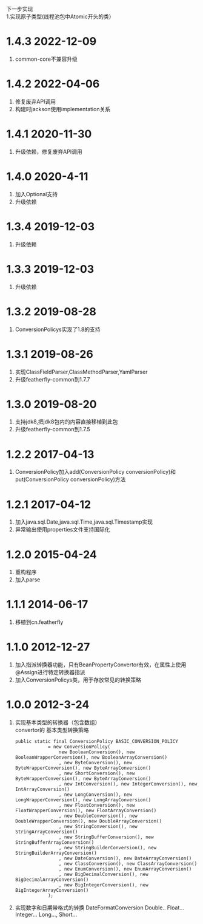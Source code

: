 下一步实现	
	1.实现原子类型(线程池包中Atomic开头的类）

# 1.4.3 2022-12-09
1. common-core不兼容升级

# 1.4.2 2022-04-06
1. 修复废弃API调用
2. 构建时jackson使用implementation关系

# 1.4.1 2020-11-30
1. 升级依赖，修复废弃API调用
	
# 1.4.0 2020-4-11
1. 加入Optional支持
1. 升级依赖
    
# 1.3.4 2019-12-03
1. 升级依赖
    
# 1.3.3 2019-12-03
1. 升级依赖
    
# 1.3.2 2019-08-28
1. ConversionPolicys实现了1.8的支持
    	
# 1.3.1 2019-08-26 
1. 实现ClassFieldParser,ClassMethodParser,YamlParser
2. 升级featherfly-common到1.7.7    

# 1.3.0 2019-08-20
1. 支持jdk8,把jdk8包内的内容直接移植到此包
2. 升级featherfly-common到1.7.5    

# 1.2.2 2017-04-13
1. ConversionPolicy加入add(ConversionPolicy conversionPolicy)和put(ConversionPolicy conversionPolicy)方法
   
# 1.2.1 2017-04-12
1. 加入java.sql.Date,java.sql.Time,java.sql.Timestamp实现
2. 异常输出使用properties文件支持国际化    
        
# 1.2.0 2015-04-24
1. 重构程序
2. 加入parse
        
# 1.1.1 2014-06-17
1. 移植到cn.featherfly    

# 1.1.0 2012-12-27
1. 加入指派转换器功能，只有BeanPropertyConvertor有效，在属性上使用@Assign进行特定转换器指派
2. 加入ConversionPolicys类，用于存放常见的转换策略

# 1.0.0 2012-3-24
1. 实现基本类型的转换器（包含数组）  
    convertor的 基本类型转换策略
    ```
    public static final ConversionPolicy BASIC_CONVERSION_POLICY
                = new ConversionPolicy(
                    new BooleanConversion(), new BooleanWrapperConversion(), new BooleanArrayConversion()
                    , new ByteConversion(), new ByteWrapperConversion(), new ByteArrayConversion()
                    , new ShortConversion(), new ByteWrapperConversion(), new ByteArrayConversion()
                    , new IntConversion(), new IntegerConversion(), new IntArrayConversion()
                    , new LongConversion(), new LongWrapperConversion(), new LongArrayConversion()
                    , new FloatConversion(), new FloatWrapperConversion(), new FloatArrayConversion()
                    , new DoubleConversion(), new DoubleWrapperConversion(), new DoubleArrayConversion()
                    , new StringConversion(), new StringArrayConversion()
                    , new StringBufferConversion(), new StringBufferArrayConversion()
                    , new StringBuilderConversion(), new StringBuilderArrayConversion()
                    , new DateConversion(), new DateArrayConversion()
                    , new ClassConversion(), new ClassArrayConversion()
                    , new EnumConversion(), new EnumArrayConversion()
                    , new BigDecimalConversion(), new BigDecimalArrayConversion()
                    , new BigIntegerConversion(), new BigIntegerArrayConversion()
                );
    ```
2. 实现数字和日期带格式的转换
    DateFormatConversion Double.. Float... Integer... Long..., Short...
